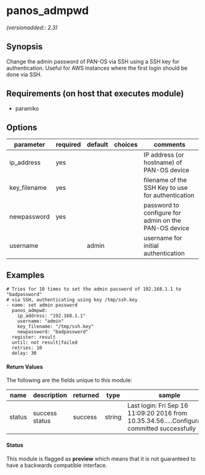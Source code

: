 # panos_admpwd

_(versionadded:: 2.3)_


## Synopsis

Change the admin password of PAN-OS via SSH using a SSH key for authentication.
Useful for AWS instances where the first login should be done via SSH.


## Requirements (on host that executes module)

- paramiko

## Options

| parameter | required | default | choices | comments |
| --- | --- | --- | --- | --- |
| ip_address | yes |  |  | IP address (or hostname) of PAN-OS device |
| key_filename | yes |  |  | filename of the SSH Key to use for authentication |
| newpassword | yes |  |  | password to configure for admin on the PAN-OS device |
| username |  | admin |  | username for initial authentication |

## Examples

    # Tries for 10 times to set the admin password of 192.168.1.1 to "badpassword"
    # via SSH, authenticating using key /tmp/ssh.key
    - name: set admin password
      panos_admpwd:
        ip_address: "192.168.1.1"
        username: "admin"
        key_filename: "/tmp/ssh.key"
        newpassword: "badpassword"
      register: result
      until: not result|failed
      retries: 10
      delay: 30
#### Return Values

The following are the fields unique to this module:

| name | description | returned | type | sample |
| --- | --- | --- | --- | --- |
| status | success status | success | string | Last login: Fri Sep 16 11:09:20 2016 from 10.35.34.56.....Configuration committed successfully |




#### Status

This module is flagged as **preview** which means that it is not guaranteed to have a backwards compatible interface.

